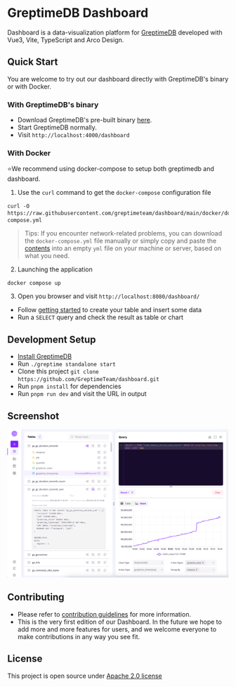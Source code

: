 # GreptimeDB Dashboard

Dashboard is a data-visualization platform for [GreptimeDB](https://github.com/greptimeteam/greptimedb) developed with Vue3, Vite, TypeScript and Arco Design.

## Quick Start

You are welcome to try out our dashboard directly with GreptimeDB's binary or with Docker.

### With GreptimeDB's binary

- Download GreptimeDB's pre-built binary [here](https://greptime.com/download).
- Start GreptimeDB normally.
- Visit `http://localhost:4000/dashboard`

### With Docker
⭐We recommend using docker-compose to setup both greptimedb and dashboard.
1. Use the `curl` command to get the `docker-compose` configuration file
```
curl -O https://raw.githubusercontent.com/greptimeteam/dashboard/main/docker/docker-compose.yml
```
> Tips: If you encounter network-related problems, you can download the `docker-compose.yml` file manually or simply copy and paste the [contents](https://github.com/GreptimeTeam/dashboard/blob/main/docker/docker-compose.yml) into an empty `yml` file on your machine or server, based on what you need.
2. Launching the application
```
docker compose up
```
3. Open you browser and visit `http://localhost:8080/dashboard/`
- Follow [getting started](https://docs.greptime.com/getting-started/quick-start/mysql#try-out-basic-sql-operations) to create your table and insert some data
- Run a `SELECT` query and check the result as table or chart

<!-- ### With Docker

We recommend using `docker-compose` to setup both greptimedb and
dashboard.

```
curl -O https://raw.githubusercontent.com/greptimeteam/dashboard/main/docker/docker-compose.yml
docker compose up
```

Open you browser and visit `http://localhost:8080/dashboard/`

- Follow [getting started](https://docs.greptime.com/getting-started/quick-start/mysql#try-out-basic-sql-operations) to create your table and insert some data
- Run a `SELECT` query and check the result as table or chart -->

## Development Setup

- [Install GreptimeDB](https://docs.greptime.com/getting-started/installation/overview)
- Run `./greptime standalone start`
- Clone this project `git clone https://github.com/GreptimeTeam/dashboard.git`
- Run `pnpm install` for dependencies
- Run `pnpm run dev` and visit the URL in output

## Screenshot

![Dashboard Screenshot](screenshot.png 'Dashboard Screenshot')

## Contributing

- Please refer to [contribution guidelines](https://github.com/GreptimeTeam/greptimedb/blob/75dcf2467b022d4378f904efe5aae5027298986e/CONTRIBUTING.md) for more information.
- This is the very first edition of our Dashboard. In the future we hope to add more and more features for users, and we welcome everyone to make contributions in any way you see fit.

## License

This project is open source under [Apache 2.0 license][1]

[1]: LICENSE
